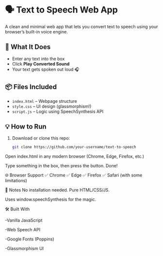 # 🗣️ Text to Speech Web App

A clean and minimal web app that lets you convert text to speech using your browser’s built-in voice engine.

## 🌟 What It Does

- Enter any text into the box
- Click **Play Converted Sound**
- Your text gets spoken out loud 🎧

## 📦 Files Included

- `index.html` – Webpage structure
- `style.css` – UI design (glassmorphism!)
- `script.js` – Logic using SpeechSynthesis API

## 💡 How to Run

1. Download or clone this repo:
   ```bash
   git clone https://github.com/your-username/text-to-speech
Open index.html in any modern browser (Chrome, Edge, Firefox, etc.)

Type something in the box, then press the button. Done!

🌐 Browser Support
✅ Chrome
✅ Edge
✅ Firefox
✅ Safari (with some limitations)

📌 Notes
No installation needed. Pure HTML/CSS/JS.

Uses window.speechSynthesis for the magic.

🛠️ Built With


-Vanilla JavaScript

-Web Speech API

-Google Fonts (Poppins)

-Glassmorphism UI




